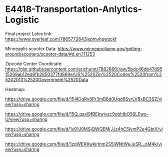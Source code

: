 # E4418-Transportation-Anlytics-Logistic

Final project Latex link:
https://www.overleaf.com/7865772643jxpmvhpwzckf

Minneaplis scooter Data:
https://www.minneapolismn.gov/getting-around/scooters/scooter-data/#d.en.111253


Zipcode Center Coordinate:
https://gist.githubusercontent.com/erichurst/7882666/raw/5bdc46db47d9515269ab12ed6fb2850377fd869e/US%2520Zip%2520Codes%2520from%25202013%2520Government%2520Data


Heatmap:

https://drive.google.com/file/d/154IDgRv8Pr3mB6d0Uqg6SyrLVBxBC3SZ/view?usp=sharing

https://drive.google.com/file/d/15Q_qaxl9fBEkwiyzc9obhIbO56LEwo-U/view?usp=sharing

https://drive.google.com/file/d/1v91J0MSjQWQEMjJJz4hC5IvmP2e4GbtX/view?usp=sharing

https://drive.google.com/file/d/1zqWEKKwkjrlnm2S5jWNtWeJuSR__oM4k/view?usp=sharing
